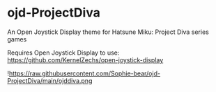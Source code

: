 # ojd-ProjectDiva
An Open Joystick Display theme for Hatsune Miku: Project Diva series games

Requires Open Joystick Display to use: https://github.com/KernelZechs/open-joystick-display

!https://raw.githubusercontent.com/Sophie-bear/ojd-ProjectDiva/main/ojddiva.png
